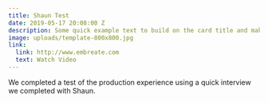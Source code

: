 ```yaml
---
title: Shaun Test
date: 2019-05-17 20:08:00 Z
description: Some quick example text to build on the card title and make up the bulk of the card's content.
image: uploads/template-800x800.jpg
link:
  link: http://www.embreate.com
  text: Watch Video
---
```


We completed a test of the production experience using a quick interview we completed with Shaun.

 